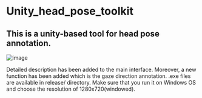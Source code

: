 # Unity_head_pose_toolkit

## This is a unity-based tool for head pose annotation.  
![image](https://github.com/chuzcjoe/Unity_head_pose_toolkit/raw/master/interface.png)

Detailed description has been added to the main interface.
Moreover, a new function has been added which is the gaze direction annotation.
.exe files are available in release/ directory. Make sure that you run it on Windows OS and choose the resolution of 1280x720(windowed).
